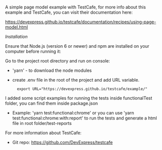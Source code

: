 A simple page model example with TestCafe, for more info about this example and TestCafe, 
you can visit their documentation here: 

https://devexpress.github.io/testcafe/documentation/recipes/using-page-model.html



*Installation*

Ensure that Node.js (version 6 or newer) and npm are installed on your computer before running it:

Go to the project root directory and run on console:


- 'yarn' - to download the node modules
- create .env file in the root of the project and add URL variable.

        export URL="https://devexpress.github.io/testcafe/example/" 

I added some script examples for running the tests inside functionalTest folder, you can find them inside package.json 

- Example: 'yarn test:functional:chrome' or you can use 'yarn test:functional:chrome:with:report' to run the tests and generate a html file in root folder/test-reports



For more information about TestCafe: 

- Git repo: https://github.com/DevExpress/testcafe
